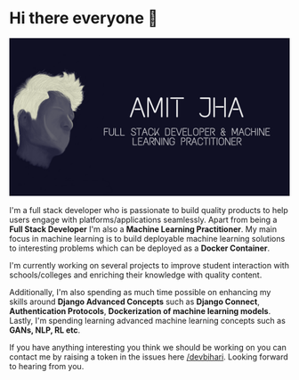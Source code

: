 # Hi there everyone 👋

<!--
**devbihari/devbihari** is a ✨ _special_ ✨ repository because its `README.md` (this file) appears on your GitHub profile.

Here are some ideas to get you started:

- 🔭 I’m currently working on ...
- 🌱 I’m currently learning ...
- 👯 I’m looking to collaborate on ...
- 🤔 I’m looking for help with ...
- 💬 Ask me about ...
- 📫 How to reach me: ...
- 😄 Pronouns: ...
- ⚡ Fun fact: ...
-->

![header image](/banner.png)

I'm a full stack developer who is passionate to build quality products to help users engage with platforms/applications seamlessly. Apart from being a __Full Stack Developer__ I'm also a __Machine Learning Practitioner__. My main focus in machine learning is to build deployable machine learning solutions to interesting problems which can be deployed as a __Docker Container__.

I'm currently working on several projects to improve student interaction with schools/colleges and enriching their knowledge with quality content.

Additionally, I'm also spending as much time possible on enhancing my skills around __Django Advanced Concepts__ such as __Django Connect__, __Authentication Protocols__, __Dockerization of machine learning models__. Lastly, I'm spending learning advanced machine learning concepts such as __GANs, NLP, RL etc__.

If you have anything interesting you think we should be working on you can contact me by raising a token in the issues here [/devbihari](https://github.com/devbihari/devbihari/issues). Looking forward to hearing from you.